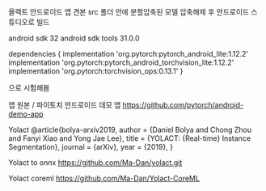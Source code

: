 욜랙트 안드로이드 앱 견본
src 폴더 안에 분할압축된 모델 압축해제 후 안드로이드 스튜디오로 빌드

android sdk 32
android sdk tools 31.0.0

dependencies {
    implementation 'org.pytorch:pytorch_android_lite:1.12.2'
    implementation 'org.pytorch:pytorch_android_torchvision_lite:1.12.2'
    implementation 'org.pytorch:torchvision_ops:0.13.1'
}

으로 시험해봄

앱 원본 / 파이토치 안드로이드 데모 앱
https://github.com/pytorch/android-demo-app

Yolact
@article{bolya-arxiv2019,
  author    = {Daniel Bolya and Chong Zhou and Fanyi Xiao and Yong Jae Lee},
  title     = {YOLACT: {Real-time} Instance Segmentation},
  journal   = {arXiv},
  year      = {2019},
}

Yolact to onnx
https://github.com/Ma-Dan/yolact.git

Yolact coreml
https://github.com/Ma-Dan/Yolact-CoreML
